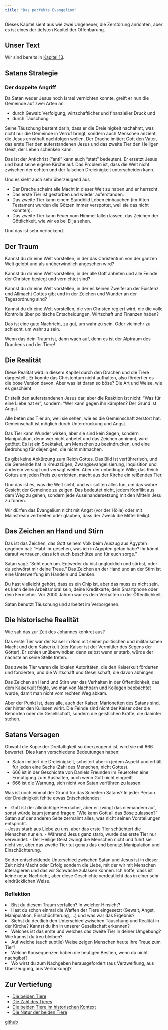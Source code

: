 ```yaml
---
title: "Das perfekte Evangelium"
---
```



Dieses Kapitel sieht aus wie zwei Ungeheuer, die Zerstörung anrichten, aber es ist eines der tiefsten Kapitel der Offenbarung.


## Unser Text

<a name="b0c3"></a>
Wir sind bereits in [Kapitel 13](https://www.bibleserver.com/SLT/Offenbarung13).


## Satans Strategie

<a name="de0c"></a>

### Der doppelte Angriff

<a name="e011"></a>
Da Satan weder Jesus noch Israel vernichten konnte, greift er nun die Gemeinde auf zwei Arten an

- durch Gewalt: Verfolgung, wirtschaftlicher und finanzieller Druck und
- durch Täuschung


Seine Täuschung besteht darin, dass er die Dreieinigkeit nachahmt, was nicht nur die Gemeinde in Verruf bringt, sondern auch Menschen anzieht, die Jesus ernsthaft nachfolgen wollen. Der Drache imitiert Gott den Vater, das erste Tier den auferstandenen Jesus und das zweite Tier den Heiligen Geist, der Leben schenken kann.

Das ist der Antichrist (“anti” kann auch “statt” bedeuten). Er ersetzt Jesus und baut seine eigene Kirche auf. Das Problem ist, dass die Welt nicht zwischen der echten und der falschen Dreieinigkeit unterscheiden kann.

Und es sieht auch sehr überzeugend aus

- Der Drache scheint alle Macht in dieser Welt zu haben und er herrscht.
- Das erste Tier ist gestorben und wieder auferstanden.
- Das zweite Tier kann einem Standbild Leben einhauchen (im Alten Testament wurden die Götzen immer verspottet, weil sie das nicht konnten).
- Das zweite Tier kann Feuer vom Himmel fallen lassen, das Zeichen der Göttlichkeit, wie wir es bei Elija sehen.


Und das ist sehr verlockend.


## Der Traum

<a name="8a64"></a>
Kannst du dir eine Welt vorstellen, in der das Christentum von der ganzen Welt gelobt und als unüberwindlich angesehen wird?

Kannst du dir eine Welt vorstellen, in der alle Gott anbeten und alle Feinde der Christen besiegt und vernichtet sind?

Kannst du dir eine Welt vorstellen, in der es keinen Zweifel an der Existenz und Allmacht Gottes gibt und in der Zeichen und Wunder an der Tagesordnung sind?

Kannst du dir eine Welt vorstellen, die von Christen regiert wird, die die volle Kontrolle über politische Entscheidungen, Wirtschaft und Finanzen haben?

Das ist eine gute Nachricht, zu gut, um wahr zu sein. Oder vielmehr zu schlecht, um wahr zu sein.

Wenn das dein Traum ist, dann wach auf, denn es ist der Alptraum des Drachens und der Tiere!


## Die Realität

<a name="9778"></a>
Diese Realität wird in diesem Kapitel durch den Drachen und die Tiere dargestellt. Er konnte das Christentum nicht aufhalten, also fördert er es — die böse Version davon. Aber was ist daran so böse? Die Art und Weise, wie es geschieht.

Er stellt den auferstandenen Jesus dar, aber die Reaktion ist nicht: “Was für eine Liebe hat er”, sondern: “Wer kann gegen ihn kämpfen? Der Grund ist Angst.

Alle beten das Tier an, weil sie sehen, wie es die Gemeinschaft zerstört hat. Gemeinschaft ist möglich durch Unterdrückung und Angst.

Das Tier kann Wunder wirken, aber sie sind kein Segen, sondern Manipulation, denn wer nicht anbetet und das Zeichen annimmt, wird getötet. Es ist ein Spektakel, um Menschen zu beeindrucken, und eine Bedrohung für diejenigen, die nicht mitmachen.

Es gibt keine Abkürzung zum Reich Gottes. Das Bild ist verführerisch, und die Gemeinde hat in Kreuzzügen, Zwangsevangelisierung, Inquisition und anderem versagt und versagt weiter. Aber der unbedingte Wille, das Reich Gottes um jeden Preis zu errichten, macht aus der Kirche ein reißendes Tier.

Und das ist es, was die Welt sieht, und wir sollten alles tun, um das wahre Gesicht der Gemeinde zu zeigen. Das bedeutet nicht, jedem Konflikt aus dem Weg zu gehen, sondern jede Auseinandersetzung mit den Mitteln Jesu zu führen.

Wir dürfen das Evangelium nicht mit Angst (vor der Hölle) oder mit Mainstream verbreiten oder glauben, dass der Zweck die Mittel heiligt.


## Das Zeichen an Hand und Stirn

<a name="f58d"></a>
Das ist das Zeichen, das Gott seinem Volk beim Auszug aus Ägypten gegeben hat: “Habt ihr gesehen, was ich in Ägypten getan habe? Ihr könnt darauf vertrauen, dass ich euch beschütze und für euch sorge.”

Satan sagt: “Seht euch um. Entweder du bist unglücklich und stirbst, oder du schwörst mir deine Treue.” Das Zeichen an der Hand und an der Stirn ist eine Unterwerfung im Handeln und Denken.

Du hast vielleicht gehört, dass es ein Chip ist, aber das muss es nicht sein, es kann deine Arbeitsmoral sein, deine Kreditkarte, dein Smartphone oder dein Fernseher. Vor 2000 Jahren war es dein Verhalten in der Öffentlichkeit.

Satan benutzt Täuschung und arbeitet im Verborgenen.


## Die historische Realität

<a name="ed62"></a>
Wie sah das zur Zeit des Johannes konkret aus?

Das erste Tier war der Kaiser in Rom mit seiner politischen und militärischen Macht und dem Kaiserkult (der Kaiser ist der Vermittler des Segens der Götter). Er schien unüberwindbar, denn selbst wenn er starb, würde der nächste an seine Stelle treten.

Das zweite Tier waren die lokalen Autoritäten, die den Kaiserkult förderten und forcierten, und die Wirtschaft und Gesellschaft, die davon abhingen.

Das Zeichen an Hand und Stirn war das Verhalten in der Öffentlichkeit, das dem Kaiserkult folgte, wo man von Nachbarn und Kollegen beobachtet wurde, damit man nicht vom rechten Weg abkam.

Aber der Punkt ist, dass alle, auch der Kaiser, Marionetten des Satans sind, der hinter den Kulissen wirkt. Die Feinde sind nicht der Kaiser oder die Behörden oder die Gesellschaft, sondern die geistlichen Kräfte, die dahinter stehen.


## Satans Versagen

<a name="cdae"></a>
Obwohl die Kopie der Dreifaltigkeit so überzeugend ist, wird sie mit 666 bewertet. Dies kann verschiedene Bedeutungen haben:

- Satan imitiert die Dreieinigkeit, scheitert aber in jedem Aspekt und erhält für jeden eine Sechs (Zahl des Menschen, nicht Gottes).
- 666 ist in der Geschichte von Daniels Freunden im Feuerofen eine Ermutigung zum Aushalten, auch wenn Gott nicht eingreift
- 666 ist die Warnung, sich nicht von Satan verführen zu lassen.


Was ist noch einmal der Grund für das Scheitern Satans? In jeder Person der Dreieinigkeit fehlte etwas Entscheidendes:

<li id="776c">Gott ist der allmächtige Herrscher, aber er zwingt das niemandem auf, sonst würde kaum jemand fragen: “Wie kann Gott all das Böse zulassen?” Satan auf der anderen Seite zermalmt alles, was nicht seinen Vorstellungen entspricht.</li>- Jesus starb aus Liebe zu uns, aber das erste Tier schüchtert die Menschen nur ein.
- Während Jesus ganz starb, wurde das erste Tier nur verwundet.
- Der Heilige Geist zwingt die Menschen nicht und führt sie nicht vor, aber das zweite Tier tut genau das und benutzt Manipulation und Einschüchterung.


So der entscheidende Unterschied zwischen Satan und Jesus ist in dieser Zeit nicht Macht oder Erfolg sondern die Liebe, mit der wir mit Menschen interagieren und das wir Schwäche zulassen können. Ich hoffe, dass ist keine neue Nachricht, aber diese Geschichte verdeutlicht das in einer sehr eindrücklichen Weise.


### Reflektion

<a name="1f8a"></a>
<li id="3109">Bist du diesem Traum verfallen? In welcher Hinsicht?</li><li id="72af">Hast du schon einmal die Waffen der Tiere eingesetzt (Gewalt, Angst, Manipulation, Einschüchterung, …) und was war das Ergebnis?</li><li id="27d1">Siehst du deutlich den Unterschied zwischen Täuschung und Realität in der Kirche? Kannst du ihn in unserer Gesellschaft erkennen?</li><li id="44f0">Welches ist das erste und welches das zweite Tier in deiner Umgebung? Wie kannst du treu bleiben?</li><li id="d7c8">Auf welche (auch subtile) Weise zeigen Menschen heute ihre Treue zum Tier?</li><li id="af74">Welche Konsequenzen haben die heutigen Bestien, wenn du nicht nachgibst?</li><li id="2904">Wo wirst du zum Nachgeben herausgefordert (aus Verzweiflung, aus Überzeugung, aus Verlockung)?</li>






## Zur Vertiefung

<a name="83ad"></a>
- [Die beiden Tiere](../../../content/beasts/expl/the-nature-of-the-beast-in-the-book-of-revelation/index.html)
- [Die Zahl des Tieres](../../../content/beasts/expl/666-the-number-of-the-beast/index.html)
- [Die beiden Tiere im historischen Kontext](../../../content/beasts/expl/the-beasts-and-the-666-in-historical-context/index.html)
- [Die Natur der beiden Tiere](../../../content/beasts/expl/the-nature-of-the-beast/index.html)





[github](https://github.com/revelation-today/revelation-today/blob/main/exampleSite/content/docs/content/beasts/appl/the-perfect-gospel.de.md)
